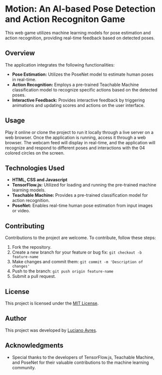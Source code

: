 # Motion: An AI-based Pose Detection and Action Recogniton Game

This web game utilizes machine learning models for pose estimation and action recognition, providing real-time feedback based on detected poses.

## Overview

The application integrates the following functionalities:

- **Pose Estimation:** Utilizes the PoseNet model to estimate human poses in real-time.
- **Action Recognition:** Employs a pre-trained Teachable Machine classification model to recognize specific actions based on the detected poses.
- **Interactive Feedback:** Provides interactive feedback by triggering animations and updating scores and actions on the user interface.

## Usage

Play it online or clone the project to run it locally through a live server on a web browser.
Once the application is running, access it through a web browser. The webcam feed will display in real-time, and the application will recognize and respond to different poses and interactions with the 04 colored circles on the screen.

## Technologies Used

- **HTML, CSS and Javascript**
- **TensorFlow.js:** Utilized for loading and running the pre-trained machine learning models.
- **Teachable Machine:** Provides a pre-trained classification model for action recognition.
- **PoseNet:** Enables real-time human pose estimation from input images or video.

## Contributing

Contributions to the project are welcome. To contribute, follow these steps:

1. Fork the repository.
2. Create a new branch for your feature or bug fix: `git checkout -b feature-name`
3. Make changes and commit them: `git commit -m 'Description of changes'`
4. Push to the branch: `git push origin feature-name`
5. Submit a pull request.

## License

This project is licensed under the [MIT License](LICENSE).

## Author

This project was developed by [Luciano Ayres](https://www.linkedin.com/in/lucianoayres).

## Acknowledgments

- Special thanks to the developers of TensorFlow.js, Teachable Machine, and PoseNet for their valuable contributions to the machine learning community.